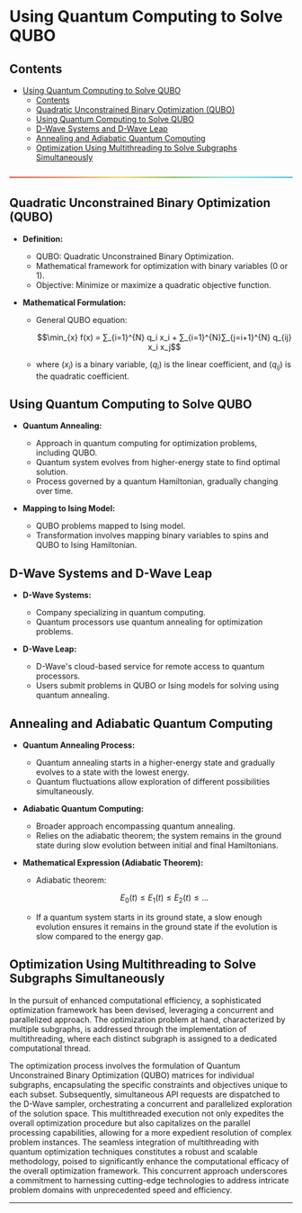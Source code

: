 # Using Quantum Computing to Solve QUBO


## Contents

- [Using Quantum Computing to Solve QUBO](#using-quantum-computing-to-solve-qubo)
  - [Contents](#contents)
  - [Quadratic Unconstrained Binary Optimization (QUBO)](#quadratic-unconstrained-binary-optimization-qubo)
  - [Using Quantum Computing to Solve QUBO](#using-quantum-computing-to-solve-qubo-1)
  - [D-Wave Systems and D-Wave Leap](#d-wave-systems-and-d-wave-leap)
  - [Annealing and Adiabatic Quantum Computing](#annealing-and-adiabatic-quantum-computing)
  - [Optimization Using Multithreading to Solve Subgraphs Simultaneously](#optimization-using-multithreading-to-solve-subgraphs-simultaneously)

![-----------------------------------------------------](../Images/rainbow.png)

## Quadratic Unconstrained Binary Optimization (QUBO)

- **Definition:**
  - QUBO: Quadratic Unconstrained Binary Optimization.
  - Mathematical framework for optimization with binary variables (0 or 1).
  - Objective: Minimize or maximize a quadratic objective function.

- **Mathematical Formulation:**
  - General QUBO equation:
    
    $$\min_{x} f(x) = ∑_{i=1}^{N} q_i x_i + ∑_{i=1}^{N}∑_{j=i+1}^{N} q_{ij} x_i x_j$$
    
  - where \($x_i$\) is a binary variable, \($q_i$\) is the linear coefficient, and \($q_{ij}$\) is the quadratic coefficient.

## Using Quantum Computing to Solve QUBO

- **Quantum Annealing:**
  - Approach in quantum computing for optimization problems, including QUBO.
  - Quantum system evolves from higher-energy state to find optimal solution.
  - Process governed by a quantum Hamiltonian, gradually changing over time.

- **Mapping to Ising Model:**
  - QUBO problems mapped to Ising model.
  - Transformation involves mapping binary variables to spins and QUBO to Ising Hamiltonian.

## D-Wave Systems and D-Wave Leap

- **D-Wave Systems:**
  - Company specializing in quantum computing.
  - Quantum processors use quantum annealing for optimization problems.

- **D-Wave Leap:**
  - D-Wave's cloud-based service for remote access to quantum processors.
  - Users submit problems in QUBO or Ising models for solving using quantum annealing.

## Annealing and Adiabatic Quantum Computing

- **Quantum Annealing Process:**
  - Quantum annealing starts in a higher-energy state and gradually evolves to a state with the lowest energy.
  - Quantum fluctuations allow exploration of different possibilities simultaneously.

- **Adiabatic Quantum Computing:**
  - Broader approach encompassing quantum annealing.
  - Relies on the adiabatic theorem; the system remains in the ground state during slow evolution between initial and final Hamiltonians.

- **Mathematical Expression (Adiabatic Theorem):**
  - Adiabatic theorem:
    
    $$E_0(t) ≤ E_1(t) ≤ E_2(t) ≤ ...$$
    
  - If a quantum system starts in its ground state, a slow enough evolution ensures it remains in the ground state if the evolution is slow compared to the energy gap.

## Optimization Using Multithreading to Solve Subgraphs Simultaneously

In the pursuit of enhanced computational efficiency, a sophisticated optimization framework has been devised, leveraging a concurrent and parallelized approach. The optimization problem at hand, characterized by multiple subgraphs, is addressed through the implementation of multithreading, where each distinct subgraph is assigned to a dedicated computational thread.

The optimization process involves the formulation of Quantum Unconstrained Binary Optimization (QUBO) matrices for individual subgraphs, encapsulating the specific constraints and objectives unique to each subset. Subsequently, simultaneous API requests are dispatched to the D-Wave sampler, orchestrating a concurrent and parallelized exploration of the solution space. This multithreaded execution not only expedites the overall optimization procedure but also capitalizes on the parallel processing capabilities, allowing for a more expedient resolution of complex problem instances. The seamless integration of multithreading with quantum optimization techniques constitutes a robust and scalable methodology, poised to significantly enhance the computational efficacy of the overall optimization framework. This concurrent approach underscores a commitment to harnessing cutting-edge technologies to address intricate problem domains with unprecedented speed and efficiency.

--------------------------------------------
